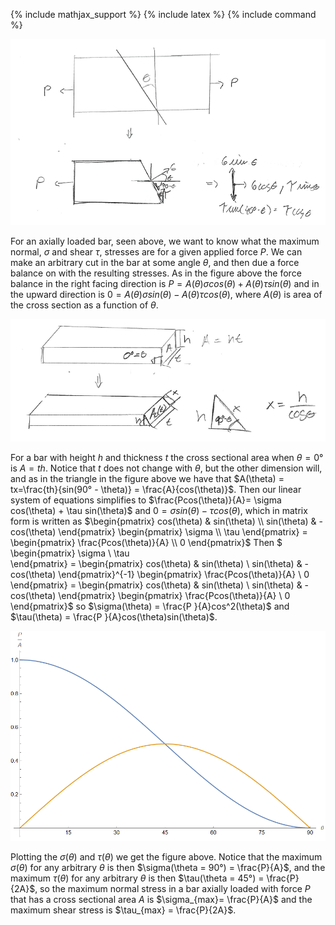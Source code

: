 {% include mathjax_support %}
{% include latex %}
{% include command %}

![](Traction1.PNG)

For an axially loaded bar, seen above, we want to know what the maximum normal, $\sigma$ and shear $\tau$, stresses are for a given applied force $P$. We can make an arbitrary cut in the bar at some angle $\theta$, and then due a force balance on with the resulting stresses. As in the figure above the force balance in the right facing direction is $P= A(\theta)\sigma cos(\theta) + A(\theta)\tau sin(\theta)$ and in the upward direction is $0= A(\theta)\sigma sin(\theta) - A(\theta)\tau cos(\theta)$, where $A(\theta)$ is area of the cross section as a function of $\theta$. 

![](Traction2.PNG)

For a bar with height $h$ and thickness $t$ the cross sectional area when $\theta = 0°$ is $A = th$. Notice that $t$ does not change with $\theta$, but the other dimension will, and as in the triangle in the figure above we have that $A(\theta) = tx=\frac{th}{sin(90° - \theta)} = \frac{A}{cos(\theta)}$. Then our linear system of equations simplifies to $\frac{Pcos(\theta)}{A}= \sigma cos(\theta) + \tau sin(\theta)$ and $0= \sigma sin(\theta) - \tau cos(\theta)$, which in matrix form is written as $\begin{pmatrix}
cos(\theta) & sin(\theta)  \\
sin(\theta) & -cos(\theta) 
\end{pmatrix}
\begin{pmatrix}
\sigma  \\
\tau   
\end{pmatrix} = \begin{pmatrix}
\frac{Pcos(\theta)}{A}  \\
0   
\end{pmatrix}$ Then $
\begin{pmatrix}
\sigma  \\
\tau   
\end{pmatrix} = \begin{pmatrix}
cos(\theta) & sin(\theta)  \\
sin(\theta) & -cos(\theta) 
\end{pmatrix}^{-1}
\begin{pmatrix}
\frac{Pcos(\theta)}{A}  \\
0   
\end{pmatrix} = \begin{pmatrix}
cos(\theta) & sin(\theta)  \\
sin(\theta) & -cos(\theta) 
\end{pmatrix}
\begin{pmatrix}
\frac{Pcos(\theta)}{A}  \\
0   
\end{pmatrix}$ so $\sigma(\theta) = \frac{P }{A}cos^2(\theta)$ and $\tau(\theta) = \frac{P }{A}cos(\theta)sin(\theta)$. 

![](Traction3.PNG)

Plotting the $\sigma(\theta)$ and $\tau(\theta)$ we get the figure above. Notice that the maximum $\sigma(\theta)$ for any arbitrary $\theta$ is then $\sigma(\theta = 90°) = \frac{P}{A}$, and the maximum $\tau(\theta)$ for any arbitrary $\theta$ is then $\tau(\theta = 45°) = \frac{P}{2A}$, so the maximum normal stress in a bar axially loaded with force $P$ that has a cross sectional area $A$ is $\sigma_{max}= \frac{P}{A}$ and the maximum shear stress is $\tau_{max} = \frac{P}{2A}$.

